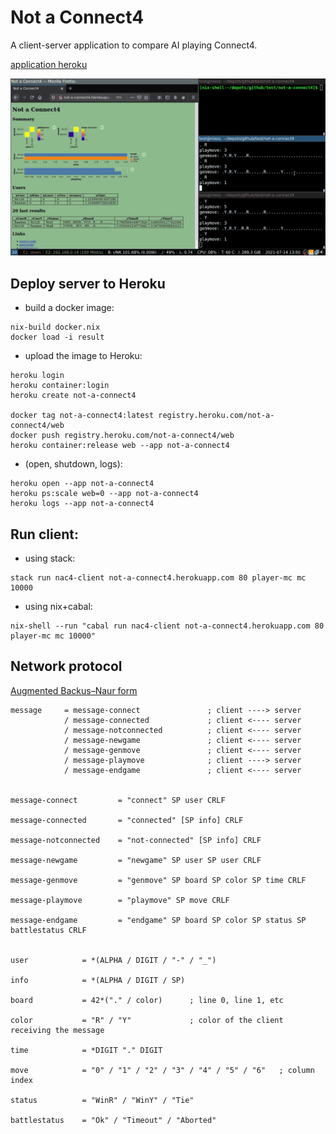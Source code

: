 # Not a Connect4

A client-server application to compare AI playing Connect4.

[application heroku](http://not-a-connect4.herokuapp.com/)

![](tmp/nac4.gif)

## Deploy server to Heroku

- build a docker image:

```
nix-build docker.nix
docker load -i result
```

- upload the image to Heroku:

```
heroku login
heroku container:login
heroku create not-a-connect4

docker tag not-a-connect4:latest registry.heroku.com/not-a-connect4/web
docker push registry.heroku.com/not-a-connect4/web
heroku container:release web --app not-a-connect4
```

- (open, shutdown, logs):

```
heroku open --app not-a-connect4
heroku ps:scale web=0 --app not-a-connect4
heroku logs --app not-a-connect4
```

## Run client:

- using stack:

```
stack run nac4-client not-a-connect4.herokuapp.com 80 player-mc mc 10000
```

- using nix+cabal:

```
nix-shell --run "cabal run nac4-client not-a-connect4.herokuapp.com 80 player-mc mc 10000"
```

## Network protocol

[Augmented Backus–Naur form](https://en.wikipedia.org/wiki/Augmented_Backus%E2%80%93Naur_form)

```
message     = message-connect               ; client ----> server
            / message-connected             ; client <---- server
            / message-notconnected          ; client <---- server
            / message-newgame               ; client <---- server
            / message-genmove               ; client <---- server
            / message-playmove              ; client ----> server
            / message-endgame               ; client <---- server


message-connect         = "connect" SP user CRLF

message-connected       = "connected" [SP info] CRLF

message-notconnected    = "not-connected" [SP info] CRLF

message-newgame         = "newgame" SP user SP user CRLF    

message-genmove         = "genmove" SP board SP color SP time CRLF

message-playmove        = "playmove" SP move CRLF

message-endgame         = "endgame" SP board SP color SP status SP battlestatus CRLF


user            = *(ALPHA / DIGIT / "-" / "_")

info            = *(ALPHA / DIGIT / SP)

board           = 42*("." / color)      ; line 0, line 1, etc

color           = "R" / "Y"             ; color of the client receiving the message

time            = *DIGIT "." DIGIT

move            = "0" / "1" / "2" / "3" / "4" / "5" / "6"   ; column index

status          = "WinR" / "WinY" / "Tie"

battlestatus    = "Ok" / "Timeout" / "Aborted"
```


